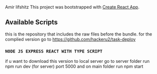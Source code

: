 
Amir lifshitz
This project was bootstrapped with [Create React App](https://github.com/facebook/create-react-app).

## Available Scripts

this is the repository that includes the raw files before the bundle. 
for the complied version go to   https://github.com/hackeru2/task-deploy
### `NODE JS EXPRESS REACT WITH TYPE SCRIPT`

 if u want to download this version to local server go to server folder run npm run dev (for server) port 5000 and on main folder run npm start
 
